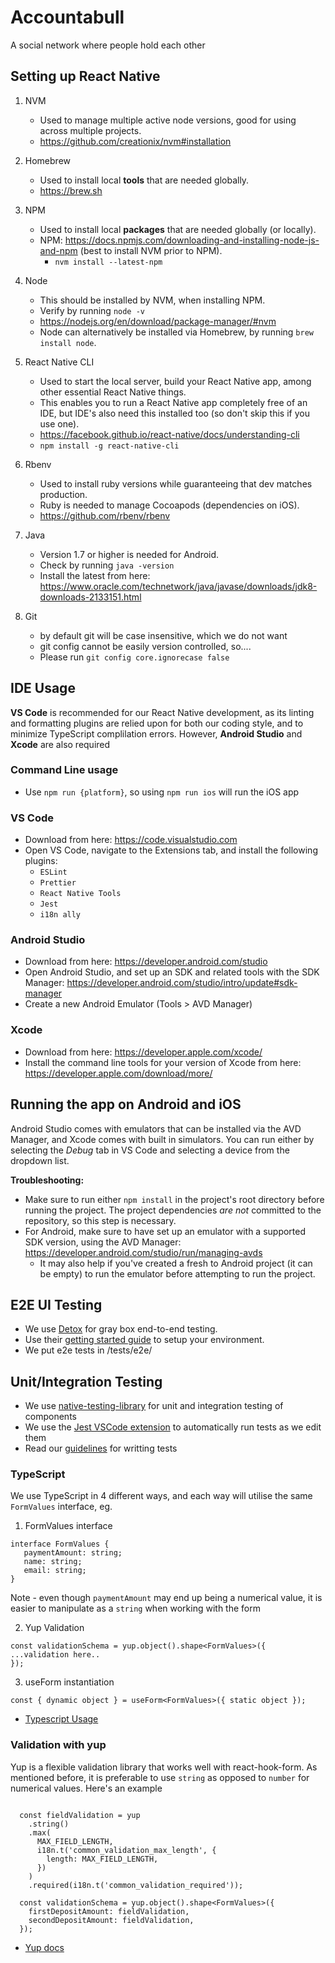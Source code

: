 # Accountabull

A social network where people hold each other

## Setting up React Native

1.  NVM

    - Used to manage multiple active node versions, good for using across multiple projects.
    - https://github.com/creationix/nvm#installation

2.  Homebrew

    - Used to install local **tools** that are needed globally.
    - https://brew.sh

3.  NPM

    - Used to install local **packages** that are needed globally (or locally).
    - NPM: https://docs.npmjs.com/downloading-and-installing-node-js-and-npm (best to install NVM prior to NPM).
      - `nvm install --latest-npm`

4.  Node

    - This should be installed by NVM, when installing NPM.
    - Verify by running `node -v`
    - https://nodejs.org/en/download/package-manager/#nvm
    - Node can alternatively be installed via Homebrew, by running `brew install node`.

5.  React Native CLI

    - Used to start the local server, build your React Native app, among other essential React Native things.
    - This enables you to run a React Native app completely free of an IDE, but IDE's also need this installed too (so don't skip this if you use one).
    - https://facebook.github.io/react-native/docs/understanding-cli
    - `npm install -g react-native-cli`

6.  Rbenv

    - Used to install ruby versions while guaranteeing that dev matches production.
    - Ruby is needed to manage Cocoapods (dependencies on iOS).
    - https://github.com/rbenv/rbenv

7.  Java

    - Version 1.7 or higher is needed for Android.
    - Check by running `java -version`
    - Install the latest from here: https://www.oracle.com/technetwork/java/javase/downloads/jdk8-downloads-2133151.html

8.  Git
    - by default git will be case insensitive, which we do not want
    - git config cannot be easily version controlled, so....
    - Please run `git config core.ignorecase false`

## IDE Usage

**VS Code** is recommended for our React Native development, as its linting and formatting plugins are relied upon for both our coding style, and to minimize TypeScript complilation errors. However, **Android Studio** and **Xcode** are also required

### Command Line usage

- Use `npm run {platform}`, so using `npm run ios` will run the iOS app

### VS Code

- Download from here: https://code.visualstudio.com
- Open VS Code, navigate to the Extensions tab, and install the following plugins:
  - `ESLint`
  - `Prettier`
  - `React Native Tools`
  - `Jest`
  - `i18n ally`

### Android Studio

- Download from here: https://developer.android.com/studio
- Open Android Studio, and set up an SDK and related tools with the SDK Manager: https://developer.android.com/studio/intro/update#sdk-manager
- Create a new Android Emulator (Tools > AVD Manager)

### Xcode

- Download from here: https://developer.apple.com/xcode/
- Install the command line tools for your version of Xcode from here: https://developer.apple.com/download/more/

## Running the app on Android and iOS

Android Studio comes with emulators that can be installed via the AVD Manager, and Xcode comes with built in simulators. You can run either by selecting the _Debug_ tab in VS Code and selecting a device from the dropdown list.

**Troubleshooting:**

- Make sure to run either `npm install` in the project's root directory before running the project. The project dependencies _are not_ committed to the repository, so this step is necessary.
- For Android, make sure to have set up an emulator with a supported SDK version, using the AVD Manager: https://developer.android.com/studio/run/managing-avds
  - It may also help if you've created a fresh to Android project (it can be empty) to run the emulator before attempting to run the project.

## E2E UI Testing

- We use [Detox](https://github.com/wix/Detox#about) for gray box end-to-end testing.
- Use their [getting started guide](https://github.com/wix/Detox/blob/master/docs/Introduction.GettingStarted.md#step-1-install-dependencies) to setup your environment.
- We put e2e tests in /tests/e2e/

## Unit/Integration Testing

- We use [native-testing-library](native-testing-library.com) for unit and integration testing of components
- We use the [Jest VSCode extension](https://marketplace.visualstudio.com/items?itemName=Orta.vscode-jest) to automatically run tests as we edit them
- Read our [guidelines](https://github.com/livebungalow/bungalow-mobile/wiki/Unit-and-integration-testing) for writting tests

### TypeScript

We use TypeScript in 4 different ways, and each way will utilise the same `FormValues` interface, eg.

1. FormValues interface

```
interface FormValues {
   paymentAmount: string;
   name: string;
   email: string;
}
```

Note - even though `paymentAmount` may end up being a numerical value, it is easier to manipulate as a `string` when working with the form

2. Yup Validation

```
const validationSchema = yup.object().shape<FormValues>({
...validation here..
});
```

3. useForm instantiation

```
const { dynamic object } = useForm<FormValues>({ static object });
```

- [Typescript Usage](https://react-hook-form.com/get-started#TypeScript)

### Validation with yup

Yup is a flexible validation library that works well with react-hook-form. As mentioned before, it is preferable to use `string` as opposed to `number` for numerical values. Here's an example

```

  const fieldValidation = yup
    .string()
    .max(
      MAX_FIELD_LENGTH,
      i18n.t('common_validation_max_length', {
        length: MAX_FIELD_LENGTH,
      })
    )
    .required(i18n.t('common_validation_required'));

  const validationSchema = yup.object().shape<FormValues>({
    firstDepositAmount: fieldValidation,
    secondDepositAmount: fieldValidation,
  });
```

- [Yup docs](https://github.com/jquense/yup)

